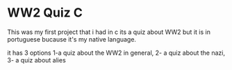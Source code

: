 # WW2 Quiz C
This was my first project that i had in c its a quiz about WW2 but it is in portuguese bucause it's my native language.

it has 3 options 1-a quiz about the WW2 in general, 2- a quiz about the nazi, 3- a quiz about alies 
